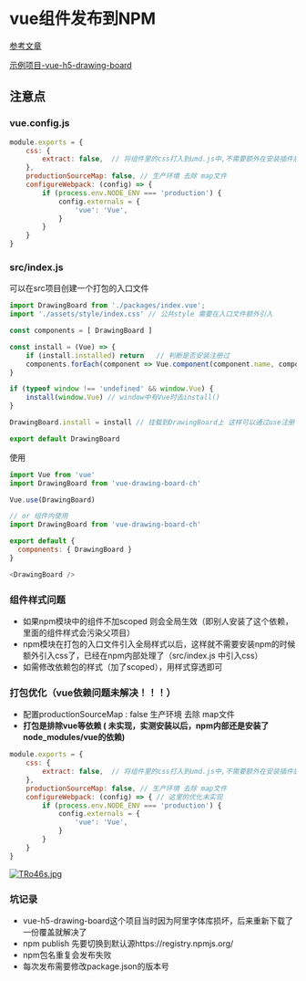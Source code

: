 # vue组件发布到NPM



[参考文章](https://juejin.cn/post/6844903953180835847#heading-0)

[示例项目-vue-h5-drawing-board](https://github.com/sgr-coderChen/vue-h5-drawing-board)



## 注意点

### vue.config.js

```js
module.exports = {
    css: {
        extract: false,  // 将组件里的css打入到umd.js中,不需要额外在安装插件后引入css (注意：公共style文件夹的样式需要在入口文件单独引入 src/index.js)
    },
    productionSourceMap: false, // 生产环境 去除 map文件
    configureWebpack: (config) => {
        if (process.env.NODE_ENV === 'production') {
            config.externals = {
                'vue': 'Vue',
            }
        }
    }
}
```

### src/index.js

可以在src项目创建一个打包的入口文件

```js
import DrawingBoard from './packages/index.vue';
import './assets/style/index.css' // 公共style 需要在入口文件额外引入

const components = [ DrawingBoard ]

const install = (Vue) => {
    if (install.installed) return   // 判断是否安装注册过
    components.forEach(component => Vue.component(component.name, component)) // 遍历并注册组件
}

if (typeof window !== 'undefined' && window.Vue) {
    install(window.Vue) // window中有Vue时去install()
}

DrawingBoard.install = install // 挂载到DrawingBoard上 这样可以通过use注册 也可以通过引用注册

export default DrawingBoard

```

使用

```js
import Vue from 'vue'
import DrawingBoard from 'vue-drawing-board-ch'

Vue.use(DrawingBoard)

// or 组件内使用
import DrawingBoard from 'vue-drawing-board-ch'

export default {
  components: { DrawingBoard }
}

<DrawingBoard />
```



### 组件样式问题

- 如果npm模块中的组件不加scoped 则会全局生效（即别人安装了这个依赖，里面的组件样式会污染父项目）
- npm模块在打包的入口文件引入全局样式以后，这样就不需要安装npm的时候额外引入css了，已经在npm内部处理了（src/index.js 中引入css）
- 如需修改依赖包的样式（加了scoped），用样式穿透即可



### 打包优化（vue依赖问题未解决！！！）

- 配置productionSourceMap : false   生产环境 去除 map文件
- **打包是排除vue等依赖 ( 未实现，实测安装以后，npm内部还是安装了node_modules/vue的依赖)**

```js
module.exports = {
    css: {
        extract: false,  // 将组件里的css打入到umd.js中,不需要额外在安装插件后引入css (注意：公共style文件夹的样式需要在入口文件单独引入 src/index.js)
    },
    productionSourceMap: false, // 生产环境 去除 map文件
    configureWebpack: (config) => { // 这里的优化未实现
        if (process.env.NODE_ENV === 'production') {
            config.externals = {
                'vue': 'Vue',
            }
        }
    }
}
```

[![TRo46s.jpg](https://s4.ax1x.com/2021/12/30/TRo46s.jpg)](https://imgtu.com/i/TRo46s)



### 坑记录

- vue-h5-drawing-board这个项目当时因为阿里字体库损坏，后来重新下载了一份覆盖就解决了
- npm publish 先要切换到默认源https://registry.npmjs.org/
- npm包名重复会发布失败
- 每次发布需要修改package.json的版本号

